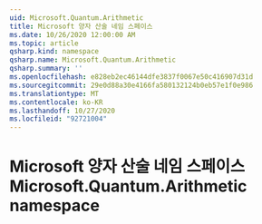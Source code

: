 ```yaml
---
uid: Microsoft.Quantum.Arithmetic
title: Microsoft 양자 산술 네임 스페이스
ms.date: 10/26/2020 12:00:00 AM
ms.topic: article
qsharp.kind: namespace
qsharp.name: Microsoft.Quantum.Arithmetic
qsharp.summary: ''
ms.openlocfilehash: e828eb2ec46144dfe3837f0067e50c416907d31d
ms.sourcegitcommit: 29e0d88a30e4166fa580132124b0eb57e1f0e986
ms.translationtype: MT
ms.contentlocale: ko-KR
ms.lasthandoff: 10/27/2020
ms.locfileid: "92721004"
---
```

# <a name="microsoftquantumarithmetic-namespace"></a><span data-ttu-id="d2202-102">Microsoft 양자 산술 네임 스페이스</span><span class="sxs-lookup"><span data-stu-id="d2202-102">Microsoft.Quantum.Arithmetic namespace</span></span>



